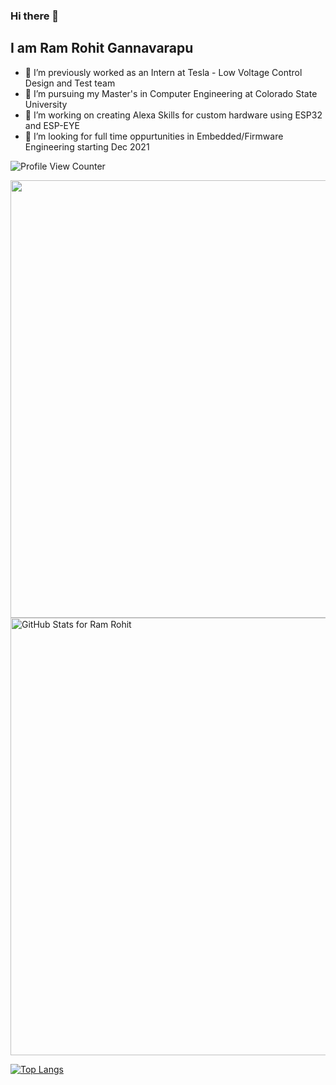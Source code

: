 ### Hi there 👋

## I am Ram Rohit Gannavarapu
- 🔭 I’m previously worked as an Intern at Tesla  -  Low Voltage Control Design and Test team 
- 🌱 I’m pursuing my Master's in Computer Engineering at Colorado State University
- 🔭 I’m working on creating Alexa Skills for custom hardware using ESP32 and ESP-EYE
- 👯 I’m looking for full time oppurtunities in Embedded/Firmware Engineering starting Dec 2021


![Profile View Counter](https://komarev.com/ghpvc/?username=gannaramu&color=blue&label=Profile+Views)

<!-- [![GitHub Streak](https://github-readme-streak-stats.herokuapp.com?user=gannaramu&theme=synthwave)](https://git.io/streak-stats  ) -->
<img src="https://github-readme-streak-stats.herokuapp.com?user=gannaramu&theme=jolly" width="700">

<img src="https://github-readme-stats.vercel.app/api?username=gannaramu&show_icons=true&include_all_commits=true&count_private=true&theme=jolly&layout=compact" alt="GitHub Stats for Ram Rohit" width="700">

[![Top Langs](https://github-readme-stats.vercel.app/api/top-langs/?username=gannaramu&hide=html&layout=compact&theme=gradient)](https://github.com/anuraghazra/github-readme-stats)

<!--
**gannaramu/gannaramu** is a ✨ _special_ ✨ repository because its `README.md` (this file) appears on your GitHub profile.

Here are some ideas to get you started:

- 🔭 I’m currently working on ...
- 🌱 I’m currently learning ...
- 👯 I’m looking to collaborate on ...
- 🤔 I’m looking for help with ...
- 💬 Ask me about ...
- 📫 How to reach me: ...
- 😄 Pronouns: ...
- ⚡ Fun fact: ...
-->
